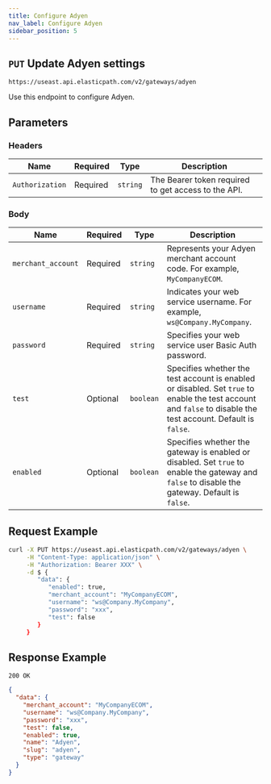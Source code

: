 ```yaml
---
title: Configure Adyen
nav_label: Configure Adyen
sidebar_position: 5
---
```


## `PUT` Update Adyen settings

```http
https://useast.api.elasticpath.com/v2/gateways/adyen
```

Use this endpoint to configure Adyen.

## Parameters

### Headers

| Name | Required | Type | Description |
| --- | --- | --- | --- |
| `Authorization` | Required | `string` | The Bearer token required to get access to the API. |

### Body

| Name | Required | Type | Description                                                                                                                                                   |
| --- | --- | --- |---------------------------------------------------------------------------------------------------------------------------------------------------------------|
| `merchant_account` | Required | `string` | Represents your Adyen merchant account code. For example, `MyCompanyECOM`.                                                                                    |
| `username` | Required | `string` | Indicates your web service username. For example, `ws@Company.MyCompany`.                                                                                     |
| `password` | Required | `string` | Specifies your web service user Basic Auth password.                                                                                                          |
| `test` | Optional | `boolean` | Specifies whether the test account is enabled or disabled. Set `true` to enable the test account and `false` to disable the test account. Default is `false`. |
| `enabled` | Optional | `boolean` | Specifies whether the gateway is enabled or disabled. Set `true` to enable the gateway and `false` to disable the gateway. Default is `false`.                |

## Request Example

```bash
curl -X PUT https://useast.api.elasticpath.com/v2/gateways/adyen \
     -H "Content-Type: application/json" \
     -H "Authorization: Bearer XXX" \
     -d $ {
        "data": {
           "enabled": true,
           "merchant_account": "MyCompanyECOM",
           "username": "ws@Company.MyCompany",
           "password": "xxx",
           "test": false
        }
     }
```

## Response Example

`200 OK`

```json
{
  "data": {
    "merchant_account": "MyCompanyECOM",
    "username": "ws@Company.MyCompany",
    "password": "xxx",
    "test": false,
    "enabled": true,
    "name": "Adyen",
    "slug": "adyen",
    "type": "gateway"
  }
}
```
